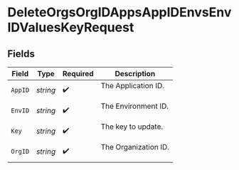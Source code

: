 # DeleteOrgsOrgIDAppsAppIDEnvsEnvIDValuesKeyRequest


## Fields

| Field                  | Type                   | Required               | Description            |
| ---------------------- | ---------------------- | ---------------------- | ---------------------- |
| `AppID`                | *string*               | :heavy_check_mark:     | The Application ID.<br/><br/> |
| `EnvID`                | *string*               | :heavy_check_mark:     | The Environment ID.<br/><br/> |
| `Key`                  | *string*               | :heavy_check_mark:     | The key to update.<br/><br/> |
| `OrgID`                | *string*               | :heavy_check_mark:     | The Organization ID.<br/><br/> |